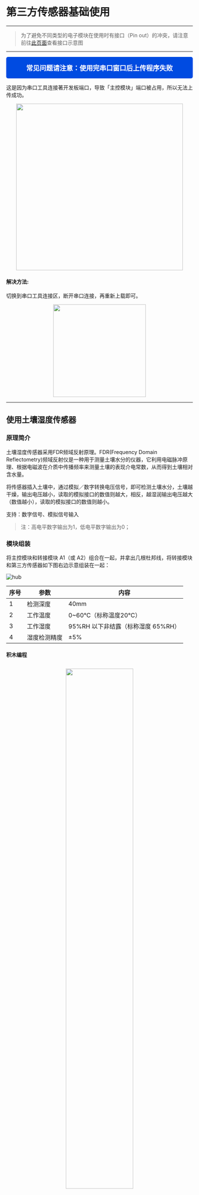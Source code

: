 # 第三方传感器基础使用
---

> 为了避免不同类型的电子模块在使用时有接口（Pin out）的冲突，请注意前往[此页面](/cocomod/pinout-map)查看接口示意图

---

<div style="padding: 16px 20px; background-color:#004be1; border-radius:5px; color:#fff; font-size:18px; text-align: center; font-weight:bold;">
	常见问题请注意：使用完串口窗口后上传程序失败
</div>

这是因为串口工具连接著开发板端口，导致「主控模块」端口被占用，所以无法上传成功。

<div align=center><img src="../media/portBeUsed.png" width="450"/></div>

#### 解决方法:

切换到串口工具连接区，断开串口连接，再重新上载即可。

<div align=center>
<img src="../media/serialConnWhenupload.gif" width="250"/>
</div>

---

## 使用土壤湿度传感器

### 原理简介

土壤湿度传感器采用FDR频域反射原理。FDR(Frequency Domain Reflectometry)频域反射仪是一种用于测量土壤水分的仪器，它利用电磁脉冲原理、根据电磁波在介质中传播频率来测量土壤的表现介电常数，从而得到土壤相对含水量。

将传感器插入土壤中，通过模拟／数字转换电压信号，即可检测土壤水分，土壤越干燥，输出电压越小，读取的模拟接口的数值则越大，相反，越湿润输出电压越大（数值越小），读取的模拟接口的数值则越小。

支持：数字信号、模拟信号输入

> 注：高电平数字输出为1，低电平数字输出为0；

### 模块组装

将主控模块和转接模块 A1（或 A2）组合在一起，并拿出几根杜邦线，将转接模块和第三方传感器如下图右边示意组装在一起：

![hub](../media/hub_8.png)

| 序号 |   参数   | 内容 |
|-----|---------|--|
| 1 | 检测深度 | 40mm |
| 2 | 工作温度 | 0~60℃（标称温度20℃） |
| 3 | 工作湿度 | 95%RH 以下非结露（标称湿度 65%RH） |
| 4 | 湿度检测精度 | ±5% |

#### 积木编程

<div style="padding: 10px 0 10px 0;text-align: center;"><img src="../media/hub_9.png" width="60%" /></div>

#### 最终效果

程序上传后，将该传感器插入土壤中（如果不方便，可以使用湿的纸巾代替），然后打开 CocoBlockly 的串口监视窗，就可以查看到传感器读取的数据：

<div style="border:1px solid rgba(0,0,0,.1);padding: 10px 0 10px 0;text-align: center;"><img src="../media/Mar-10-2019 19-55-22.gif" width="40%" /></div>

<div style="padding: 10px 0 20px 0;text-align: center;"><img src="../media/hub_10.jpg" width="40%" /></div>

<p style="color:rgba(0,0,0,.3);">注：此处演示用湿的纸巾代替</p>

<div style="padding: 10px 0 20px 0;text-align: center;"><img src="../media/hub_9_result.gif" width="70%" /></div>

儅湿的纸巾包裹在土壤湿度传感器上时，串口监控视窗上显示的数值变小

---

## 使用雨滴传感器

### 原理简介
可用于不同天气状况的监测，并转换成数字信号或模拟信号；使用时，传感板上没有水滴时，数字输出为高电平，开关指示灯灭，传感版越干燥，读取的模拟接口的数值越大，滴上一滴水，数字输出为低电平，开关指示灯亮，水滴越多，读取的模拟接口的数值越小。

支持：数字信号、模拟信号输入


### 模块组装

将主控模块和转接模块 A1（或 A2）组合在一起，并拿出几根杜邦线，将转接模块和第三方传感器如下图右边示意组装在一起：

![hub](../media/hub_11.png)

| 序号 | 参数         | 内容 |
|-----|---------|--|
| 1 | 可传感	面积 | 5.0*4.0 cm |

<div style="padding: 10px 0 10px 0;text-align: center;"><img src="../media/hub_9.png" width="60%" /></div>

#### 最终效果

程序上传后，将湿的纸巾放在该传感器上，然后打开 CocoBlockly 的串口监视窗，就可以查看到传感器读取的数据：

<div style="border:1px solid rgba(0,0,0,.1);padding: 10px 0 10px 0;text-align: center;"><img src="../media/Mar-10-2019 19-55-22.gif" width="40%" /></div>

<p style="color:rgba(0,0,0,.3);">注：此处演示用湿的纸巾代替</p>

<div style="padding: 10px 0 10px 0;text-align: center;"><img src="../media/hub_9_result2.gif" width="70%" /></div>

儅湿的纸巾包裹在雨滴传感器上时，串口监控视窗上显示的数值变小

---

## 使用时钟模块

该模块具备时间功能，并且为了断电时依然可以保留时间。

### 模块组装

将主控模块和转接模块 A1（或 A2）组合在一起，并拿出几根杜邦线，将转接模块和第三方传感器如下图右边示意组装在一起：

![hub](../media/hub_14_time.png)

<table style="margin-top:20px;">
	<tr>
		<td width="8%" style="font-weight: bold;">序号</td>
		<td width="8%" style="font-weight: bold;">参数</td>
		<td style="font-weight: bold;">内容</td>
	</tr>
	<tr>
		<td>1.</td>
		<td>通信</td>
		<td>该模块使用 I2C 通信，能保存秒、分、时、星期、日期、月和年资讯。少于31天的月份，将自动调整月末的日期，包括闰年的修正。</td>
	</tr>
	<tr>
		<td>2.</td>
		<td>电池</td>
		<td>带可充电电池，保证系统断电后，时钟仍然正常走动。</td>
	</tr>
</table>

### 积木编程

1. 使用时钟模块前需要先上传初始时间设置的程序：

<div style="padding: 10px 0 10px 0;text-align: center;"><img src="../media/hub_32_01.png" width="30%" /></div>

2. 设置好初始时间后，可以通过串口监视窗查询时间：

<div style="padding: 10px 0 10px 0;text-align: center;"><img src="../media/hub_32.png" width="60%" /></div>

### 最终效果

程序上传后，打开 CocoBlockly 的串口监视窗，就可以查看到对应的数据：

<div style="border:1px solid rgba(0,0,0,.1);padding: 10px 0 10px 0;text-align: center;"><img src="../media/Mar-10-2019 19-55-22.gif" width="50%" /></div>

<div style="padding: 10px 0 10px 0;text-align: center;">
<img style="margin: 0px 10px 0px 0px;" src="../media/hub_32.jpg" width="40%" />
<img src="../media/hub_32_result.png" width="35%" />
</div>

---

## 使用烟雾传感器

### 原理简介

当传感器所处环境中存在可燃性气体时，传感器的电导率随空气中可燃性气体浓度的增加而增大，模拟信号对应的输出电压随浓度越高电压越高。

支持：数字信号、模拟信号输入

### 模块组装

将主控模块和转接模块 A1（或 A2）组合在一起，并拿出几根杜邦线，将转接模块和第三方传感器如下图右边示意组装在一起：

![hub](../media/hub_14_02.png)

| 序号 | 参数         | 内容 |
|-----|---------|--|
| 1 | 探测范围 | 300 to 10000ppmm（可燃气体） |
| 2 | 模拟输出 | 数据变化介于0-1023；当数字在20-62之间时，表示相对无污染 |
| 3 | 可侦测类型 | 烟雾 |

**使用说明：** 传感器通电后，需要预热20秒左右，测量的数据才稳定，传感器发热属于正常现象，如果烫手就不正常了

### 积木编程

<div style="padding: 10px 0 10px 0;text-align: center;"><img src="../media/hub_9.png" width="60%" /></div>

### 最终效果

程序上传后，将传感器靠近沾有酒精的纸巾（注意安全），打开 CocoBlockly 的串口监视窗，就可以查看到对应的数据：

<div style="border:1px solid rgba(0,0,0,.1);padding: 10px 0 10px 0;text-align: center;"><img src="../media/Mar-10-2019 19-55-22.gif" width="40%" /></div>

<div style="padding: 10px 0 10px 0;text-align: center;">
<img style="padding: 0px 10px 0px 0;" src="../media/hub_15.jpg" width="50%" />
<img src="../media/hub_15_result.png" width="40%" />
</div>

儅沾有酒精的纸巾靠近烟雾传感器时，串口监控视窗上显示的数值变大

<!-- ---

## 使用激光头模块

### 模块组装

![hub](../media/hub_16.png)

### 积木编程

![hub](../media/hub_17.png)

### 最终效果

![hub](../media/hub_18.jpg)
-->
---


## 使用人体红外传感器

### 原理简介

红外线动作传感器 (PIR Motion Sensor) 或称人体红外线传感器，是一种可以侦测物体移动的电子装置。当有人进入其传感范围则输出高电平，人离开传感范围则自动延时关闭高电平，否则输出低电平。

支持：数字信号输入

### 模块组装

![hub](../media/hub_19.png)

| 序号 | 参数         | 内容 |
|----|---------|--|
| 1 | 侦测距离 | 3米或7米以内(可以调节) |
| 2 | 侦测距离 | 小于120° |
| 3 | 延迟时间 | 5~200秒，预设5秒(可以调节) |
| 4 | 封锁时间 | 2.5秒 |

**使用说明：**
1. 模块通电后有一分钟左右的初始化时间，在此期间模块会间隔地输出0~3次，随后进入待机状态；
2. 使用时，尽量避免灯光等干扰源近距离地直射传感器表面透镜，使用的环境避免流动的风。
3. 可以打开透镜，查看各接口的信号类型；
4. 传感器上有两个调节旋钮，分别是「灵敏度调节」旋钮和「延时调节」旋钮:
 - 「灵敏度调节」旋钮:顺时针旋转电位器，传感距离增大（最大约7米），反之，传感距离减小（最小约3米）
 - 「延时调节」旋钮:时针旋转电位器，传感延时加长（最长约200秒），反之，传感延时减短（最短约5秒）
 <div style="padding: 10px 0 10px 0;text-align: center;"><img src="../media/hub_19_2.png" width="60%" /></div>
5. 跳线帽需扣在下图所示的位置，以此设置传感器为可重复触发的方式，即能够连续地检测到人体，若扣在靠外侧的两个引脚则为不重复触发的方式。
 <div style="padding: 10px 0 10px 0;text-align: center;"><img src="../media/hub_19_3.png" width="60%" /></div>
6. 此传感器自带延时，在人离开后，会有5秒（延时最短的情况下）的延时，并且即使传感器已传感到有人，人体需保持活动状态的情况下传感器才会认为此时有人，只要一停止不动5秒，传感器则视为未检测到人体。

### 积木编程

<div style="padding: 10px 0 10px 0;text-align: center;"><img src="../media/hub_20.png" width="60%" /></div>

### 最终效果

数字0表示未检测到有人，数字1表示检测到有人

<div style="padding: 10px 0 10px 0;text-align: center;"><img src="../media/hub_21.jpg" width="55%" style="margin:0 10px 0 0;"/><img src="../media/hub_21_2.png" width="35%" /></div>



---

## 使用超声波距离传感器


### 原理简介

超声波传感器是将超声波信号转换成其他能量信号（通常是电信号）的传感器。超声波是震动频率高于20kHZ的机械波。它具有频率高、波长短、绕射现象小，特别是方向性好、能够成为射线而定向传播等特点。超声波对液体、固体的穿透泵零很大，尤其是在阳光不透明的固体中。超声波碰到杂质或分界面会产生显著反射形成反射回波，碰到活动物体能产生多普勒效应。

该传感器利用超声波测距离，多应用于机器人避开障碍物或其他距离测量的项目。

支持：数字信号、模拟信号输入

### 模块组装

将主控模块和转接模块 A1（或 A2）组合在一起，并拿出几根杜邦线，将转接模块和第三方传感器如下图右边示意组装在一起：

![hub](../media/hub_22.png)

| 序号 | 参数         | 内容 |
|-----|---------|--|
| 1 | 侦测距离 | 50cm以内 |
| 2 | 传感角度 | 不大于 15° |
| 3 | 被测物体的面积 | 不小于50c㎡ 并且尽量平整 |

### 积木编程

> 超声波积木需要从工具栏中的「第三方传感器」中拖出来

<div style="padding: 10px 0 10px 0;text-align: center;"><img src="../media/hub_23.png" width="60%" /></div>

### 最终效果

程序上传后，将传感器靠近障碍物，打开 CocoBlockly 的串口监视窗，就可以查看到对应的数据：

<div style="border:1px solid rgba(0,0,0,.1);padding: 10px 0 10px 0;text-align: center;"><img src="../media/Mar-10-2019 19-55-22.gif" width="40%" /></div>

<div style="padding: 10px 0 10px 0;text-align: center;">
<img style="margin: 0px 10px 0px 0px;" src="../media/hub_24.jpg" width="40%" />
<img src="../media/hub_23_result.png" width="35%" />
</div>

串口监控视窗上显示超声波距离传感器测出来的与障碍物之间的距离值

---

## 使用火焰传感器

### 原理简介

火焰传感器是由各种燃烧生成物、中间物、高温气体、碳氢物质以及无机物质为主题的高温固体微粒构成的。火焰的热辐射具有离散光谱的气体辐射和连续光谱的固体辐射。不同燃烧物的火焰辐射强度、波长分布有所差异，但总体来说，其对应火焰温度的近红外波长域及紫外光域具有很大的辐射强度，根据这种特性可制成火焰传感器。

可监测火焰或者波长在 760nm-1100nm 范围内的光源，打火机测试火焰距离为80cm，与火焰的距离越大，测试距离越远。

支持：数字信号、模拟信号输入

### 模块组装

将主控模块和转接模块 A1（或 A2）组合在一起，并拿出几根杜邦线，将转接模块和第三方传感器如下图右边示意组装在一起：

![hub](../media/hub_25.png)

**使用说明：**
1. 火焰传感器对火焰最敏感，对普通光也是有反应的，一般用做火焰报警等用途。
2. 传感器与火焰要保持一定距离，以免高温损坏传感器，对打火机测试火焰距离为80cm，用来测试的火焰越大，距离应越远。

### 积木编程

<div style="padding: 10px 0 10px 0;text-align: center;"><img src="../media/hub_9.png" width="60%" /></div>

### 最终效果

程序上传后，将传感器靠近有火烛附近（注意安全），打开 CocoBlockly 的串口监视窗，就可以查看到对应的数据。

<div style="border:1px solid rgba(0,0,0,.1);padding: 10px 0 10px 0;text-align: center;"><img src="../media/Mar-10-2019 19-55-22.gif" width="40%" /></div>

<div style="margin: 10px 0 10px 0;text-align: center;"><img src="../media/hub_fire_result.png" width="40%" /></div>

儅打火机测试火焰靠近火焰传感器时，串口监控视窗上显示的数值变小

---

## 使用震动传感器

### 原理简介

震动传感器的作用主要是将机械量接收下来，并转换为与之成比例的电量。它并不是直接将原始要测的机械量转变为电量，而是将原始要测的机械量作为震动传感器的输入量，然后由机械接收部分加以接收，形成另一个适合于变换的机械量，最后由机电变换部分再变换为电量。因此一个传感器的工作性能是由机械接收部分和机电变换部分的工作性能来决定的。

震动传感器用于各种震动触发作用，不震动时，震动开关呈闭合导通状态，输出端输出低电平信号，绿色指示灯亮。

支持：数字信号输入

### 模块组装

将主控模块和转接模块 A1（或 A2）组合在一起，并拿出几根杜邦线，将转接模块和第三方传感器如下图右边示意组装在一起：

![hub](../media/hub_26.png)

**使用说明：**
1. 产品不震动时，震动开关呈闭合导通状态，输出端输出低电平，绿色指示灯亮。
2. 产品震动时，震动开关瞬间断开，输出端输出高电平，绿色指示灯不亮。

### 积木编程

<div style="padding: 10px 0 10px 0;text-align: center;"><img src="../media/hub_20.png" width="60%" /></div>

### 最终效果

程序上传后，打开 CocoBlockly 的串口监视窗，然后不断甩动传感器，就可以查看到对应的数据发生变化：

<div style="border:1px solid rgba(0,0,0,.1);padding: 10px 0 10px 0;text-align: center;"><img src="../media/Mar-10-2019 19-55-22.gif" width="40%" /></div>

<div style="padding: 10px 0 10px 0;text-align: center;">
<img style="padding: 0px 10px 0px 0;" src="../media/hub_27.jpg" width="43%" />
<img src="../media/hub_27_result.png" width="45%" />
</div>

儅晃动震动传感器时，串口监控视窗上显示的数值由0变为1

---

## 使用红外避障传感器

红外避障传感器具有一对红外信号发射与接收二极管，发射管发射一定频率的红外信号，接收管接受这种频率的红外信号，儅传感器的检测方向遇到障碍物（反射面）时，红外信号反射回来被接收管接收，经过比较器电路处理之后，输出指示処的绿色指示灯将被点亮，同时数字端口持续输出低电平信号。

支持：数字信号输入

### 模块组装

将主控模块和转接模块 A1（或 A2）组合在一起，并拿出几根杜邦线，将转接模块和第三方传感器如下图右边示意组装在一起：

![hub](../media/hub_28_02.png)

| 序号 | 参数         | 内容 |
|-----|---------|--|
| 1 | 侦测距离 | 2cm ~ 30cm |
| 2 | 传感角度 | 35° |

**使用说明：** 目标的反射率和形状是探测距离的关键。其中目标表面为黑色时探测距离最小，为白色最大；小面积物体的探测距离小,大面积探测距离大。

### 积木编程


<div style="padding: 10px 0 10px 0;text-align: center;"><img src="../media/hub_20.png" width="60%" /></div>

### 最终效果

程序上传后，打开 CocoBlockly 的串口监视窗，将手掌盖住传感器上的红外线接收管和红外线发射管，就可以查看到对应的数据发生变化：

<div style="border:1px solid rgba(0,0,0,.1);padding: 10px 0 10px 0;text-align: center;"><img src="../media/Mar-10-2019 19-55-22.gif" width="40%" /></div>

<div style="padding: 10px 0 10px 0;text-align: center;">
<img style="padding: 0px 10px 0px 0;" src="../media/hub_29.jpg" width="40%" />
<img src="../media/hub_29_result.png" width="40%" />
</div>

儅传感器的检测方向遇到阻挡物时，串口监控视窗上显示的数值由1变为0

---

## 使用倾斜传感器

传感器可感知物体角度的变化，将传感器轻轻平放在桌面上，将模块朝一个方向慢慢旋转，开关指示灯会点亮，然后再将模块朝相反的方向旋转，回到最初的状态，开关指示灯会灭。

支持：数字信号输入

### 模块组装

将主控模块和转接模块 A1（或 A2）组合在一起，并拿出几根杜邦线，将转接模块和第三方传感器如下图右边示意组装在一起：

![hub](../media/hub_30_02.png)

**使用说明：** 传感器可感知物体角度的变化，将传感器平轻放桌面上，将模块朝一个方向慢慢旋转，开关指示灯会点亮，然后再将模块朝相反的方向旋转，回到最初的状态，开关指示灯会灭

### 积木编程

<div style="padding: 10px 0 10px 0;text-align: center;"><img src="../media/hub_20.png" width="60%" /></div>

### 最终效果

程序上传后，打开 CocoBlockly 的串口监视窗，倾斜该传感器，就可以查看到对应的数据发生变化：

<div style="border:1px solid rgba(0,0,0,.1);padding: 10px 0 10px 0;text-align: center;">
<img style="margin: 0px 10px 0px 0;" src="../media/Mar-10-2019 19-55-22.gif" width="40%" />
</div>

<div style="padding: 10px 0 10px 0;text-align: center;">
<img style="margin: 0px 10px 0px 0;" src="../media/hub_20_1.jpg" width="50%" />
<img src="../media/hub_20_1_result.png" width="40%" /></div>

儅慢慢旋转传感器时，串口监控视窗上显示的数值由1变为0

---

## 使用光照传感器

探测光源処是一个光敏电阻，光敏电阻是用硫化镉或硒化镉等半导体材料制成的特殊电阻器，其工作原理是基于内光电效应。随著光照强度的升高，电阻值迅速降低，由于光照产生的载流子都参与导电，在外加电场的作用下作漂移运动，电子奔向电源的正极，空穴奔向电源的负极，从而使光敏电阻器的组织迅速下降。其在无光照时，几乎呈高阻状态，暗电阻很大。

该光照传感器对环境光线最敏感，一般用来检测周围环境的光线的亮度，触发单片机或继电器模块等。

支持：数字信号、模拟信号输入

### 模块组装

将主控模块和转接模块 A1（或 A2）组合在一起，并拿出几根杜邦线，将转接模块和第三方传感器如下图右边示意组装在一起：

<div style="padding: 10px 0 10px 0;text-align: center;"><img src="../media/hub_31_02.png" width="100%" /></div>

### 积木编程

<div style="padding: 10px 0 10px 0;text-align: center;"><img src="../media/hub_9.png" width="60%" /></div>

### 最终效果

程序上传后，打开 CocoBlockly 的串口监视窗，将手掌盖在传感器上方，就可以查看到对应的数据发生变化：

<div style="border:1px solid rgba(0,0,0,.1);padding: 10px 0 10px 0;text-align: center;"><img src="../media/Mar-10-2019 19-55-22.gif" width="40%" /></div>

<div style="padding: 10px 0 10px 0;text-align: center;">
<img style="margin: 0px 10px 0px 0;" src="../media/hub_31_02_1.jpg" width="50%" />
<img src="../media/hub_31_02_result.png" width="40%" /></div>

儅用手挡住传感器时，串口监控视窗上显示的数值变大


---
更新时间：2019年8月
